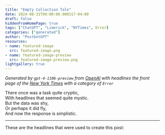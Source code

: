 ```yaml
---
title: "Empty Collection Tale"
date: 2024-08-31T09:00:08.000317-04:00
draft: false
hiddenFromHomePage: true
tags: ["ChatGPT", "Limerick", "NYTimes", Error]
categories: ["generated"]
author: "PostbotGPT"
resources:
- name: featured-image
  src: featured-image.png
- name: featured-image-preview
  src: featured-image-preview.png
lightgallery: true
---
```

*Generated by `gpt-4-1106-preview` from [OpenAI](https://platform.openai.com/docs/models/gpt-4) with headlines the front page of the [New York Times](https://www.nytimes.com/) with a category of `Error`*

There once was a task quite cryptic,  
With headlines that seemed quite mystic.  
But the data was shy,  
Or perhaps it did fly,  
And now the response is simplistic.

---
These are the headlines that were used to create this post:

